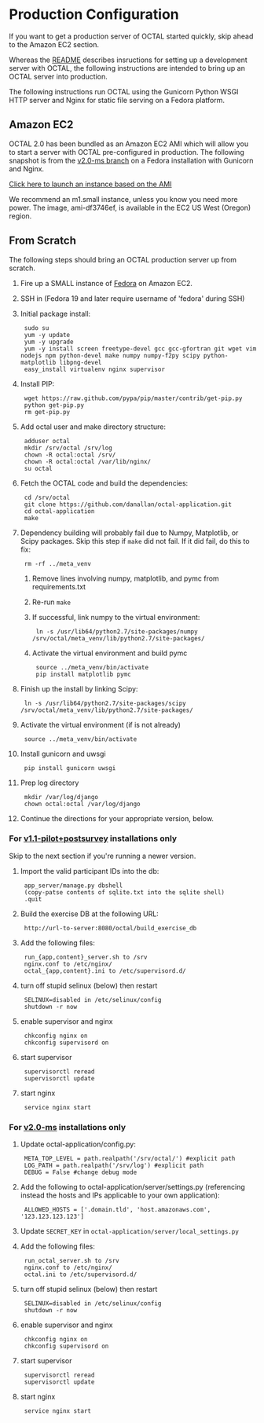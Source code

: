 Production Configuration
========================

If you want to get a production server of OCTAL started quickly, skip ahead to the Amazon EC2 section.

Whereas the [README](/README.md) describes insructions for setting up a development server with OCTAL, the following instructions are intended to bring up an OCTAL server into production.

The following instructions run OCTAL using the Gunicorn Python WSGI HTTP server and Nginx for static file serving on a Fedora platform.

## Amazon EC2

OCTAL 2.0 has been bundled as an Amazon EC2 AMI which will allow you to start a server with OCTAL pre-configured in production.
The following snapshot is from the [v2.0-ms branch](https://github.com/danallan/octal-application/tree/v2.0-ms) on a Fedora installation with Gunicorn and Nginx.

[Click here to launch an instance based on the AMI](https://console.aws.amazon.com/ec2/v2/home?region=us-west-2#LaunchInstanceWizard:ami=ami-df3746ef)

We recommend an m1.small instance, unless you know you need more power.
The image, ami-df3746ef, is available in the EC2 US West (Oregon) region.

## From Scratch

The following steps should bring an OCTAL production server up from scratch.

1. Fire up a SMALL instance of [Fedora](http://fedoraproject.org/en_GB/get-fedora#clouds) on Amazon EC2.

1. SSH in (Fedora 19 and later require username of 'fedora' during SSH)

1. Initial package install:

        sudo su
        yum -y update
        yum -y upgrade
        yum -y install screen freetype-devel gcc gcc-gfortran git wget vim nodejs npm python-devel make numpy numpy-f2py scipy python-matplotlib libpng-devel
        easy_install virtualenv nginx supervisor

1. Install PIP:

        wget https://raw.github.com/pypa/pip/master/contrib/get-pip.py
        python get-pip.py
        rm get-pip.py

1. Add octal user and make directory structure:

        adduser octal
        mkdir /srv/octal /srv/log
        chown -R octal:octal /srv/
        chown -R octal:octal /var/lib/nginx/
        su octal

1. Fetch the OCTAL code and build the dependencies:

        cd /srv/octal
        git clone https://github.com/danallan/octal-application.git
        cd octal-application
        make

1. Dependency building will probably fail due to Numpy, Matplotlib, or Scipy packages. 
Skip this step if `make` did not fail.
If it did fail, do this to fix:

        rm -rf ../meta_venv

    1. Remove lines involving numpy, matplotlib, and pymc from requirements.txt
    1. Re-run `make`
    1. If successful, link numpy to the virtual environment:

            ln -s /usr/lib64/python2.7/site-packages/numpy /srv/octal/meta_venv/lib/python2.7/site-packages/

    1. Activate the virtual environment and build pymc

            source ../meta_venv/bin/activate
            pip install matplotlib pymc

1. Finish up the install by linking Scipy:

        ln -s /usr/lib64/python2.7/site-packages/scipy /srv/octal/meta_venv/lib/python2.7/site-packages/

1. Activate the virtual environment (if is not already)

        source ../meta_venv/bin/activate

1. Install gunicorn and uwsgi

        pip install gunicorn uwsgi

1. Prep log directory

        mkdir /var/log/django
        chown octal:octal /var/log/django

1. Continue the directions for your appropriate version, below.

### For [v1.1-pilot+postsurvey](https://github.com/danallan/octal-application/tree/v1.1-pilot+postsurvey) installations only

Skip to the next section if you're running a newer version.

1. Import the valid participant IDs into the db:

        app_server/manage.py dbshell
        (copy-patse contents of sqlite.txt into the sqlite shell)
        .quit

1. Build the exercise DB at the following URL:

        http://url-to-server:8080/octal/build_exercise_db


1. Add the following files:

        run_{app,content}_server.sh to /srv
        nginx.conf to /etc/nginx/
        octal_{app,content}.ini to /etc/supervisord.d/

1. turn off stupid selinux (below) then restart

        SELINUX=disabled in /etc/selinux/config
        shutdown -r now

1. enable supervisor and nginx

        chkconfig nginx on
        chkconfig supervisord on

1. start supervisor

        supervisorctl reread
        supervisorctl update

1. start nginx

        service nginx start


### For [v2.0-ms](https://github.com/danallan/octal-application/tree/v2.0-ms) installations only

1. Update octal-application/config.py:

        META_TOP_LEVEL = path.realpath('/srv/octal/') #explicit path
        LOG_PATH = path.realpath('/srv/log') #explicit path
        DEBUG = False #change debug mode

1. Add the following to octal-application/server/settings.py (referencing instead the hosts and IPs applicable to your own application):

        ALLOWED_HOSTS = ['.domain.tld', 'host.amazonaws.com', '123.123.123.123']

1. Update `SECRET_KEY` in `octal-application/server/local_settings.py`

1. Add the following files:

        run_octal_server.sh to /srv
        nginx.conf to /etc/nginx/
        octal.ini to /etc/supervisord.d/

1. turn off stupid selinux (below) then restart

        SELINUX=disabled in /etc/selinux/config
        shutdown -r now

1. enable supervisor and nginx

        chkconfig nginx on
        chkconfig supervisord on

1. start supervisor

        supervisorctl reread
        supervisorctl update

1. start nginx

        service nginx start

